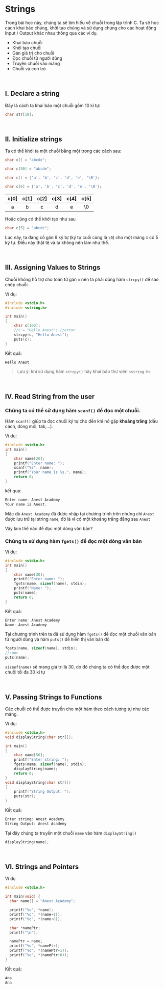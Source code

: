 
# Strings

Trong bài học này, chúng ta sẽ tìm hiểu về chuỗi trong lập trình C. Ta sẽ học cách khai báo chúng, khởi tạo chúng và sử dụng chúng cho các hoạt động Input / Output khác nhau thông qua các ví dụ.
- Khai báo chuỗi
- Khởi tạo chuỗi
- Gán giá trị cho chuỗi
- Đọc chuỗi từ người dùng
- Truyền chuỗi vào mảng
- Chuỗi và con trỏ

<br />

## I. Declare a string

Đây là cách ta khai báo một chuỗi gồm 10 kí tự:
```c
char str[10];
```

<br />

## II. Initialize strings

Ta có thể khởi ta một chuỗi bằng một trong các cách sau:

```c
char c[] = "abcde";

char c[50] = "abcde";

char c[] = {'a', 'b', 'c', 'd', 'e', '\0'};

char c[6] = {'a', 'b', 'c', 'd', 'e', '\0'};
```

| c[0] | c[1] | c[2] | c[3] | c[4] | c[5] |
| :--: | :--: | :--: | :--: | :--: | :--: |  
|a|b|c|d|e|\0| 

Hoặc cũng có thể khởi tạo như sau
```c
char c[5] = "abcde";
```
Lúc này, ta đang cố gán 6 ký tự (ký tự cuối cùng là `\0`) cho một mảng c có 5 ký tự. Điều này thật tệ và ta không nên làm như thế.

<br/>

## III. Assigning Values to Strings

Chuỗi không hỗ trợ cho toán tử gán `=` nên ta phải dùng hàm `strcpy()` để sao chép chuỗi

Ví dụ:

```c
#include <stdio.h>
#include <string.h>

int main()
{
	char c[100];
	//c = "Hello Anest"; //error
	strcpy(c, "Hello Anest");
	puts(c);
}
```

Kết quả:
```c
Hello Anest
```
> Lưu ý: khi sử dụng hàm `strcpy()` hãy khai báo thư viên `<string.h>`

<br/>

## IV. Read String from the user

### Chúng ta có thể sử dụng hàm `scanf()` để đọc một chuỗi.

Hàm `scanf()` giúp ta đọc chuỗi ký tự cho đến khi nó gặp **khoảng trắng** (dấu cách, dòng mới, tab,...).

Ví dụ:

```c
#include <stdio.h>
int main()
{
    char name[20];
    printf("Enter name: ");
    scanf("%s", name);
    printf("Your name is %s.", name);
    return 0;
}
```

kết quả:
```c
Enter name: Anest Academy
Your name is Anest.
```

Mặc dù `Anest Academy` đã được nhập tại chương trình trên nhưng chỉ `Anest` được lưu trữ tại string `name`, đó là vì có một khoảng trắng đằng sau `Anest`

Vậy làm thế nào để đọc một dòng văn bản?

### Chúng ta sử dụng hàm `fgets()` để đọc một dòng văn bản

Ví dụ:

```c
#include <stdio.h>
int main()
{
    char name[30];
    printf("Enter name: ");
    fgets(name, sizeof(name), stdin); 
    printf("Name: ");
    puts(name);
    return 0;
}
```

Kết quả:

```c
Enter name: Anest Academy
Name: Anest Academy
```

Tại chương trình trên ta đã sử dụng hàm `fgets()` để đọc một chuỗi văn bản từ người dùng và hàm `puts()` để hiển thị văn bản đó

```c
fgets(name, sizeof(name), stdin);
//code
puts(name);
```

`sizeof(name)` sẽ mang giá trị là 30, do đó chúng ta có thể đọc được một chuỗi tối đa 30 kí tự

<br/>

## V. Passing Strings to Functions

Các chuỗi có thể được truyền cho một hàm theo cách tương tự như các mảng.

Ví dụ:

```c
#include <stdio.h>
void displayString(char str[]);

int main()
{
    char name[50];
    printf("Enter string: ");
    fgets(name, sizeof(name), stdin);             
    displayString(name);   
    return 0;
}
void displayString(char str[])
{
    printf("String Output: ");
    puts(str);
}
```

Kết quả:
```c
Enter string: Anest Academy
String Output: Anest Academy
```

Tại đây chúng ta truyền một chuỗi `name` vào hàm `displayString()`

```c
displayString(name);   
```

<br/>

## VI. Strings and Pointers

Ví dụ

```c
#include <stdio.h>

int main(void) {
  char name[] = "Anest Academy";

  printf("%c", *name);     
  printf("%c", *(name+1));   
  printf("%c", *(name+8));   

  char *namePtr;
  printf("\n");

  namePtr = name;
  printf("%c", *namePtr);     
  printf("%c", *(namePtr+1));   
  printf("%c", *(namePtr+8));   
}
```

Kết quả:

```c
Ana
Ana
```








<br />


